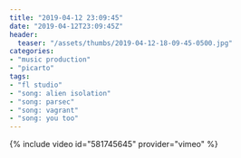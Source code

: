 ```yaml
---
title: "2019-04-12 23:09:45"
date: "2019-04-12T23:09:45Z"
header:
  teaser: "/assets/thumbs/2019-04-12-18-09-45-0500.jpg"
categories:
- "music production"
- "picarto"
tags:
- "fl studio"
- "song: alien isolation"
- "song: parsec"
- "song: vagrant"
- "song: you too"
---
```

{% include video id="581745645" provider="vimeo" %}
